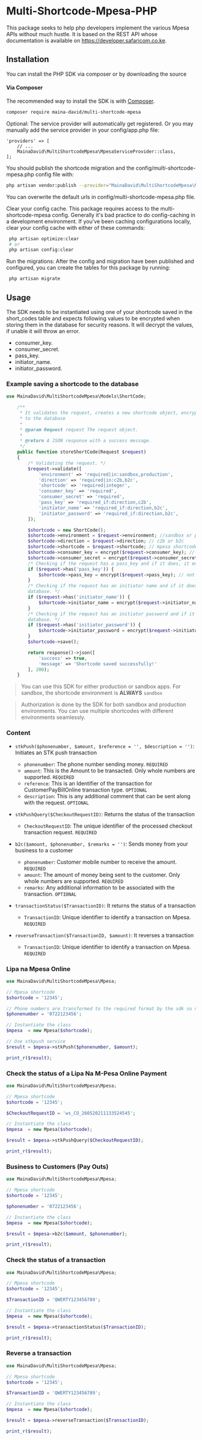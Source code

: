 # Multi-Shortcode-Mpesa-PHP

This package seeks to help php developers implement the various Mpesa APIs without much hustle.
It is based on the REST API whose documentation is available on https://developer.safaricom.co.ke.

## Installation

You can install the PHP SDK via composer or by downloading the source

#### Via Composer

The recommended way to install the SDK is with [Composer](http://getcomposer.org/).

```bash
composer require maina-david/multi-shortcode-mpesa
```

Optional: The service provider will automatically get registered. Or you may manually add the service provider in your config/app.php file:

```
'providers' => [
    // ...
    MainaDavid\MultiShortcodeMpesa\MpesaServiceProvider::class,
];
```

You should publish the shortcode migration and the config/multi-shortcode-mpesa.php config file with:

```bash
php artisan vendor:publish --provider="MainaDavid\MultiShortcodeMpesa\MpesaServiceProvider"
```

You can overwrite the default urls in config/multi-shortcode-mpesa.php file.

Clear your config cache. This package requires access to the multi-shortcode-mpesa config. Generally it's bad practice to do config-caching in a development environment. If you've been caching configurations locally, clear your config cache with either of these commands:

```bash
 php artisan optimize:clear
 # or
 php artisan config:clear
```

Run the migrations: After the config and migration have been published and configured, you can create the tables for this package by running:

```bash
 php artisan migrate
```

## Usage

The SDK needs to be instantiated using one of your shortcode saved in the short_codes table and expects following values to be encrypted when storing them in the database for security reasons. It will decrypt the values, if unable it will throw an error.

- consumer_key.
- consumer_secret.
- pass_key.
- initiator_name.
- initiator_password.

### Example saving a shortcode to the database

```php
use MainaDavid\MultiShortcodeMpesa\Models\ShortCode;

    /**
     * It validates the request, creates a new shortcode object, encrypts the sensitive data and saves it
     * to the database
     *
     * @param Request request The request object.
     *
     * @return A JSON response with a success message.
     */
    public function storeShortCode(Request $request)
    {
        /* Validating the request. */
        $request->validate([
            'environment' => 'required|in:sandbox,production',
            'direction' => 'required|in:c2b,b2c',
            'shortcode' => 'required|integer',
            'consumer_key' => 'required',
            'consumer_secret' => 'required',
            'pass_key' => 'required_if:direction,c2b',
            'initiator_name' => 'required_if:direction,b2c',
            'initiator_password' => 'required_if:direction,b2c',
        ]);

        $shortcode = new ShortCode();
        $shortcode->environment = $request->environment; //sandbox or production
        $shortcode->direction = $request->direction; // c2b or b2c
        $shortcode->shortcode = $request->shortcode; // mpesa shortcode
        $shortcode->consumer_key = encrypt($request->consumer_key); // shortcode consumer key
        $shortcode->consumer_secret = encrypt($request->consumer_secret); // shortcode consumer secret
        /* Checking if the request has a pass_key and if it does, it encrypts it and saves it to the database. */
        if ($request->has('pass_key')) {
            $shortcode->pass_key = encrypt($request->pass_key); // not required for b2c
        }
        /* Checking if the request has an initiator name and if it does, it encrypts it and saves it to the
        database. */
        if ($request->has('initiator_name')) {
            $shortcode->initiator_name = encrypt($request->initiator_name);  // shortcode api initiator
        }
        /* Checking if the request has an initiator password and if it does, it encrypts it and saves it to the
        database. */
        if ($request->has('initiator_password')) {
            $shortcode->initiator_password = encrypt($request->initiator_password); // shortcode initiator password
        }
        $shortcode->save();

        return response()->json([
            'success' => true,
            'message' => 'Shortcode saved successfully!'
        ], 200);
    }
```

> You can use this SDK for either production or sandbox apps. For sandbox, the shortcode environment is **ALWAYS** `sandbox`

> Authorization is done by the SDK for both sandbox and production environments. You can use multiple shortcodes with different environments seamlessly.

### Content

- `stkPush($phonenumber, $amount, $reference = '', $description = '')`: Initiates an STK push transaction

  - `phonenumber`: The phone number sending money. `REQUIRED`
  - `amount`: This is the Amount to be transacted. Only whole numbers are supported. `REQUIRED`
  - `reference`: This is an Identifier of the transaction for CustomerPayBillOnline transaction type. `OPTIONAL`
  - `description`: This is any additional comment that can be sent along with the request. `OPTIONAL`

- `stkPushQuery($CheckoutRequestID)`: Returns the status of the transaction

  - `CheckoutRequestID`: The unique identifier of the processed checkout transaction request. `REQUIRED`

- `b2c($amount, $phonenumber, $remarks = '')`: Sends money from your business to a customer

  - `phonenumber`: Customer mobile number to receive the amount. `REQUIRED`
  - `amount`: The amount of money being sent to the customer. Only whole numbers are supported. `REQUIRED`
  - `remarks`: Any additional information to be associated with the transaction. `OPTIONAL`

- `transactionStatus($TransactionID)`: It returns the status of a transaction

  - `TransactionID`: Unique identifier to identify a transaction on Mpesa. `REQUIRED`

- `reverseTransaction($TransactionID, $amount)`: It reverses a transaction

  - `TransactionID`: Unique identifier to identify a transaction on Mpesa. `REQUIRED`

### Lipa na Mpesa Online

```php
use MainaDavid\MultiShortcodeMpesa\Mpesa;

// Mpesa shortcode
$shortcode = '12345';

// Phone numbers are transformed to the required format by the sdk so no worries about the formatting
$phonenumber = '0722123456';

// Instantiate the class
$mpesa  = new Mpesa($shortcode);

// Use stkpush service
$result = $mpesa->stkPush($phonenumber, $amount);

print_r($result);
```

### Check the status of a Lipa Na M-Pesa Online Payment

```php
use MainaDavid\MultiShortcodeMpesa\Mpesa;

// Mpesa shortcode
$shortcode = '12345';

$CheckoutRequestID = 'ws_CO_260520211133524545';

// Instantiate the class
$mpesa  = new Mpesa($shortcode);

$result = $mpesa->stkPushQuery($CheckoutRequestID);

print_r($result);
```

### Business to Customers (Pay Outs)

```php
use MainaDavid\MultiShortcodeMpesa\Mpesa;

// Mpesa shortcode
$shortcode = '12345';

$phonenumber = '0722123456';

// Instantiate the class
$mpesa  = new Mpesa($shortcode);

$result = $mpesa->b2c($amount, $phonenumber);

print_r($result);
```

### Check the status of a transaction

```php
use MainaDavid\MultiShortcodeMpesa\Mpesa;

// Mpesa shortcode
$shortcode = '12345';

$TransactionID = 'QWERTY123456789';

// Instantiate the class
$mpesa  = new Mpesa($shortcode);

$result = $mpesa->transactionStatus($TransactionID);

print_r($result);
```

### Reverse a transaction

```php
use MainaDavid\MultiShortcodeMpesa\Mpesa;

// Mpesa shortcode
$shortcode = '12345';

$TransactionID = 'QWERTY123456789';

// Instantiate the class
$mpesa  = new Mpesa($shortcode);

$result = $mpesa->reverseTransaction($TransactionID);

print_r($result);
```
